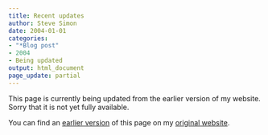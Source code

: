```yaml
---
title: Recent updates
author: Steve Simon
date: 2004-01-01
categories:
- "*Blog post"
- 2004
- Being updated
output: html_document
page_update: partial
---
```


This page is currently being updated from the earlier version of my website. Sorry that it is not yet fully available.

<!---More--->

You can find an [earlier version](http://www.pmean.com/04/updates.html) of this page on my [original website](http://www.pmean.com/original_site.html).
